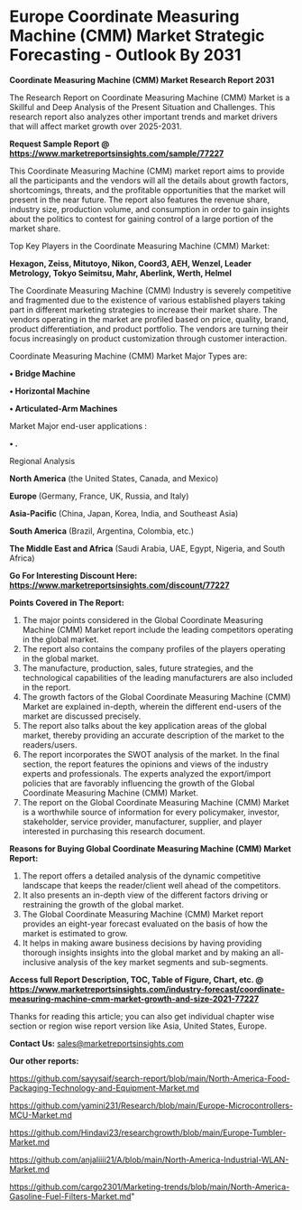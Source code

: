 # Europe Coordinate Measuring Machine (CMM) Market Strategic Forecasting - Outlook By 2031

<strong>Coordinate Measuring Machine (CMM) Market Research Report 2031</strong>

The Research Report on Coordinate Measuring Machine (CMM) Market is a Skillful and Deep Analysis of the Present Situation and Challenges. This research report also analyzes other important trends and market drivers that will affect market growth over 2025-2031.

<strong>Request Sample Report @ <a href=https://www.marketreportsinsights.com/sample/77227>https://www.marketreportsinsights.com/sample/77227</a></strong>

This Coordinate Measuring Machine (CMM) market report aims to provide all the participants and the vendors will all the details about growth factors, shortcomings, threats, and the profitable opportunities that the market will present in the near future. The report also features the revenue share, industry size, production volume, and consumption in order to gain insights about the politics to contest for gaining control of a large portion of the market share.

Top Key Players in the Coordinate Measuring Machine (CMM) Market:

<strong>Hexagon, Zeiss, Mitutoyo, Nikon, Coord3, AEH, Wenzel, Leader Metrology, Tokyo Seimitsu, Mahr, Aberlink, Werth, Helmel</strong>

The Coordinate Measuring Machine (CMM) Industry is severely competitive and fragmented due to the existence of various established players taking part in different marketing strategies to increase their market share. The vendors operating in the market are profiled based on price, quality, brand, product differentiation, and product portfolio. The vendors are turning their focus increasingly on product customization through customer interaction.

Coordinate Measuring Machine (CMM) Market Major Types are:

<strong>• Bridge Machine

• Horizontal Machine

• Articulated-Arm Machines</strong>

Market Major end-user applications :

<strong>• .</strong>

Regional Analysis

</u><strong><b>North America</b></strong> (the United States, Canada, and Mexico)

<strong><b>Europe </b></strong>(Germany, France, UK, Russia, and Italy)

<strong><b>Asia-Pacific</b></strong> (China, Japan, Korea, India, and Southeast Asia)

<strong><b>South America</b></strong> (Brazil, Argentina, Colombia, etc.)

<strong><b>The Middle East and Africa</b></strong> (Saudi Arabia, UAE, Egypt, Nigeria, and South Africa)

<strong>Go For Interesting Discount Here: <a href=https://www.marketreportsinsights.com/discount/77227>https://www.marketreportsinsights.com/discount/77227</a></strong>

<strong>Points Covered in The Report:</strong>
<ol>
  <li>The major points considered in the Global Coordinate Measuring Machine (CMM) Market report include the leading competitors operating in the global market.</li>
  <li>The report also contains the company profiles of the players operating in the global market.</li>
  <li>The manufacture, production, sales, future strategies, and the technological capabilities of the leading manufacturers are also included in the report.</li>
  <li>The growth factors of the Global Coordinate Measuring Machine (CMM) Market are explained in-depth, wherein the different end-users of the market are discussed precisely.</li>
  <li>The report also talks about the key application areas of the global market, thereby providing an accurate description of the market to the readers/users.</li>
  <li>The report incorporates the SWOT analysis of the market. In the final section, the report features the opinions and views of the industry experts and professionals. The experts analyzed the export/import policies that are favorably influencing the growth of the Global Coordinate Measuring Machine (CMM) Market.</li>
  <li>The report on the Global Coordinate Measuring Machine (CMM) Market is a worthwhile source of information for every policymaker, investor, stakeholder, service provider, manufacturer, supplier, and player interested in purchasing this research document.</li>
</ol>
<strong>Reasons for Buying Global Coordinate Measuring Machine (CMM) Market Report:</strong>

<ol>
  <li>The report offers a detailed analysis of the dynamic competitive landscape that keeps the reader/client well ahead of the competitors.</li>
  <li>It also presents an in-depth view of the different factors driving or restraining the growth of the global market.</li>
  <li>The Global Coordinate Measuring Machine (CMM) Market report provides an eight-year forecast evaluated on the basis of how the market is estimated to grow.</li>
  <li>It helps in making aware business decisions by having providing thorough insights insights into the global market and by making an all-inclusive analysis of the key market segments and sub-segments.</li>
</ol>
<strong>Access full Report Description, TOC, Table of Figure, Chart, etc. @ <a href=https://www.marketreportsinsights.com/industry-forecast/coordinate-measuring-machine-cmm-market-growth-and-size-2021-77227>https://www.marketreportsinsights.com/industry-forecast/coordinate-measuring-machine-cmm-market-growth-and-size-2021-77227</a></strong>


Thanks for reading this article; you can also get individual chapter wise section or region wise report version like Asia, United States, Europe.

<strong>Contact Us:</strong>
sales@marketreportsinsights.com

<strong>Our other reports:</strong>

<a href=https://github.com/sayysaif/search-report/blob/main/North-America-Food-Packaging-Technology-and-Equipment-Market.md>https://github.com/sayysaif/search-report/blob/main/North-America-Food-Packaging-Technology-and-Equipment-Market.md</a>

<a href=https://github.com/yamini231/Research/blob/main/Europe-Microcontrollers-MCU-Market.md>https://github.com/yamini231/Research/blob/main/Europe-Microcontrollers-MCU-Market.md</a>

<a href=https://github.com/Hindavi23/researchgrowth/blob/main/Europe-Tumbler-Market.md>https://github.com/Hindavi23/researchgrowth/blob/main/Europe-Tumbler-Market.md</a>

<a href=https://github.com/anjaliiii21/A/blob/main/North-America-Industrial-WLAN-Market.md>https://github.com/anjaliiii21/A/blob/main/North-America-Industrial-WLAN-Market.md</a>

<a href=https://github.com/cargo2301/Marketing-trends/blob/main/North-America-Gasoline-Fuel-Filters-Market.md>https://github.com/cargo2301/Marketing-trends/blob/main/North-America-Gasoline-Fuel-Filters-Market.md</a>"
